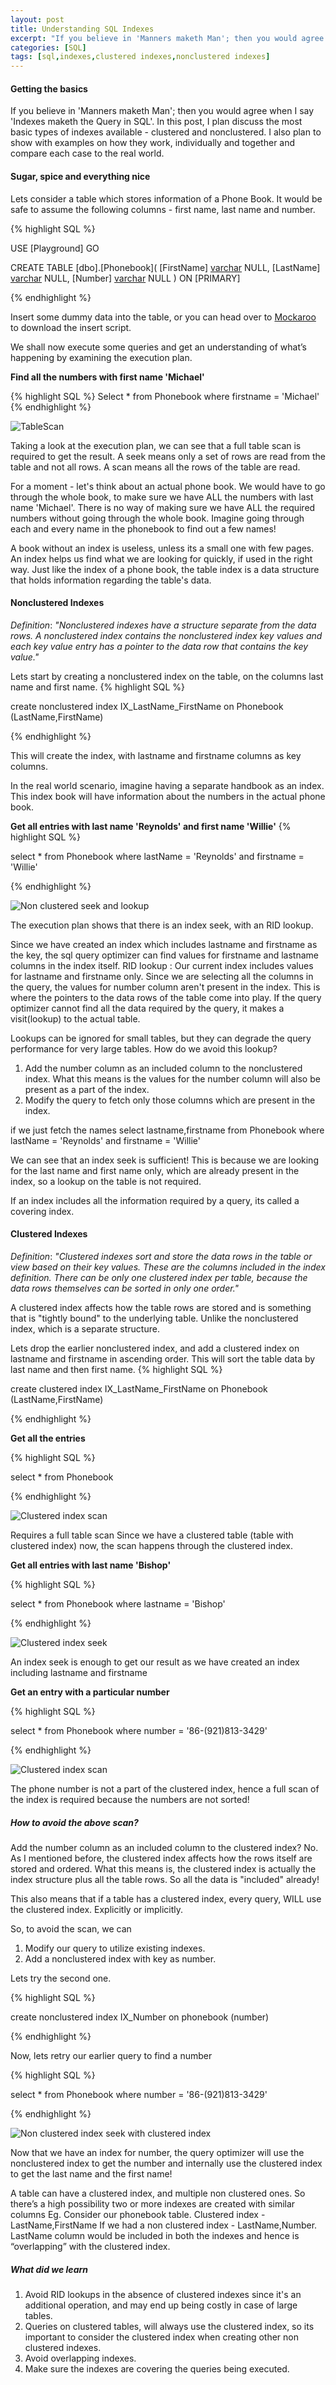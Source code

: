 ```yaml
---
layout: post
title: Understanding SQL Indexes
excerpt: "If you believe in 'Manners maketh Man'; then you would agree when I say 'Indexes maketh the Query in SQL'. In this post, I plan discuss the most basic types of indexes available - clustered and nonclustered. I also plan to show with examples on how they work, individually and together and compare each case to the real world."
categories: [SQL]
tags: [sql,indexes,clustered indexes,nonclustered indexes]
---
```


#### Getting the basics

If you believe in 'Manners maketh Man'; then you would agree when I say 'Indexes maketh the Query in SQL'. In this post, I plan discuss the most basic types of indexes available - clustered and nonclustered. I also plan to show with examples on how they work, individually and together and compare each case to the real world.

#### Sugar, spice and everything nice

Lets consider a table which stores information of a Phone Book. It would be safe to assume the following columns - first name, last name and number.

{% highlight SQL %}

USE [Playground]
GO

CREATE TABLE [dbo].[Phonebook](
	[FirstName] [varchar](50) NULL,
	[LastName] [varchar](50) NULL,
	[Number] [varchar](50) NULL
) ON [PRIMARY]

{% endhighlight %}

Insert some dummy data into the table, or you can head over to [Mockaroo](https://www.mockaroo.com/) to download the insert script.

We shall now execute some queries and get an understanding of what’s happening by examining the execution plan.

**Find all the numbers with first name 'Michael'**

{% highlight SQL %}
Select * from Phonebook where firstname = 'Michael'
{% endhighlight %}

![TableScan](/img/tablescan.PNG)

Taking a look at the execution plan, we can see that a full table scan is required to get the result.
A seek means only a set of rows are read from the table and not all rows.
A scan means all the rows of the table are read.


For a moment - let's think about an actual phone book. We would have to go through the whole book, to make sure we have ALL the numbers with last name 'Michael'. There is no way of making sure we have ALL the required numbers without going through the whole book. Imagine going through each and every name in the phonebook to find out a few names!


A book without an index is useless, unless its a small one with few pages.
An index helps us find what we are looking for quickly, if used in the right way. Just like the index of a phone book, the table index is a data structure that holds information regarding the table's data.

#### Nonclustered Indexes

_Definition_:
_"Nonclustered indexes have a structure separate from the data rows. A nonclustered index contains the nonclustered index key values and each key value entry has a pointer to the data row that contains the key value."_

Lets start by creating a nonclustered index on the table, on the columns last name and first name.
{% highlight SQL %}

create nonclustered index IX_LastName_FirstName on Phonebook (LastName,FirstName)

{% endhighlight %}

This will create the index, with lastname and firstname columns as key columns.

In the real world scenario, imagine having a separate handbook as an index. This index book will have information about the numbers in the actual phone book.

**Get all entries with last name 'Reynolds' and first name 'Willie'**
{% highlight SQL %}

select * from Phonebook where lastName = 'Reynolds' and firstname = 'Willie'

{% endhighlight %}

![Non clustered seek and lookup](/img/ncindexseekridlookup.PNG)

The execution plan shows that there is an index seek, with an RID lookup.

Since we have created an index which includes lastname and firstname as the key,
the sql query optimizer can find values for firstname and lastname columns in the index itself.
RID lookup : Our current index includes values for lastname and firstname only.
Since we are selecting all the columns in the query, the values for number column aren't present in the index. This is where the pointers to the data rows of the table come into play. If the query optimizer cannot find all the data required by the query, it makes a visit(lookup) to the actual table.

Lookups can be ignored for small tables, but they can degrade the query performance for very large tables.
How do we avoid this lookup?

1. Add the number column as an included column to the nonclustered index. What this means is the values for the number column will also be present as a part of the index.
2. Modify the query to fetch only those columns which are present in the index.

if we just fetch the names
select lastname,firstname from Phonebook where lastName = 'Reynolds' and firstname = 'Willie'

We can see that an index seek is sufficient!
This is because we are looking for the last name and first name only, which are already present in the index, so a lookup on the table is not required.

If an index includes all the information required by a query, its called a covering index.

#### Clustered Indexes

_Definition_:
_"Clustered indexes sort and store the data rows in the table or view based on their key values. These are the columns included in the index definition. There can be only one clustered index per table, because the data rows themselves can be sorted in only one order."_

A clustered index affects how the table rows are stored and is something that is "tightly bound" to the underlying table.
Unlike the nonclustered index, which is a separate structure.

Lets drop the earlier nonclustered index, and add a clustered index on lastname and firstname in ascending order. This will sort the table data by last name and then first name.
{% highlight SQL %}

create clustered index IX_LastName_FirstName on Phonebook (LastName,FirstName)

{% endhighlight %}

**Get all the entries**

{% highlight SQL %}

select *  from Phonebook

{% endhighlight %}

![Clustered index scan](/img/clusteredindexscan.PNG)

Requires a full table scan
Since we have a clustered table (table with clustered index) now, the scan happens through the clustered index.

**Get all entries with last name 'Bishop'**

{% highlight SQL %}

select *  from Phonebook where lastname = 'Bishop'

{% endhighlight %}

![Clustered index seek](/img/clusteredindexseek.PNG)

An  index seek is enough to get our result as we have created an index  including lastname and firstname

**Get an entry with a particular number**

{% highlight SQL %}

select  * from Phonebook where number = '86-(921)813-3429'

{% endhighlight %}

![Clustered index scan](/img/clusteredindexscan.PNG)

The phone number is not a part of the clustered index,
hence a full scan of the index is required because the numbers are not sorted!

##### How to avoid the above scan?

Add the number column as an included column to the clustered index? No.
As I mentioned before, the clustered index affects how the rows itself are stored and ordered. What this means is, the clustered index is actually the index structure plus all the table rows. So all the data is "included" already!

This also means that if a table has a clustered index, every query, WILL use the clustered index. Explicitly or implicitly.

So, to avoid the scan, we can

1. Modify our query to utilize existing indexes.
2. Add a nonclustered index with key as number.

Lets try the second one.

{% highlight SQL %}

create nonclustered index IX_Number on phonebook (number)

{% endhighlight %}

Now, lets retry our earlier query to find a number

{% highlight SQL %}

select  * from Phonebook where number = '86-(921)813-3429'

{% endhighlight %}

![Non clustered index seek with clustered index](/img/ncindexseek.PNG)

Now that we have an index for number,  the query optimizer will use the nonclustered index to get the number and internally use the clustered index to get the last name and the first name!

A table can have a clustered index, and multiple non clustered ones.
So there’s a high possibility two or more indexes are created with similar columns
Eg. Consider our phonebook table. 
Clustered index - LastName,FirstName
If we had a non clustered index - LastName,Number. 
LastName column would be included in both the indexes and hence is “overlapping” with the clustered index.

##### What did we learn

1. Avoid RID lookups in the absence of clustered indexes since it's an additional operation, and may end up being costly in case of large tables.
2. Queries on clustered tables, will always use the clustered index, so its important to consider the clustered index when creating other non clustered indexes.
3. Avoid overlapping indexes.
3. Make sure the indexes are covering the queries being executed.

